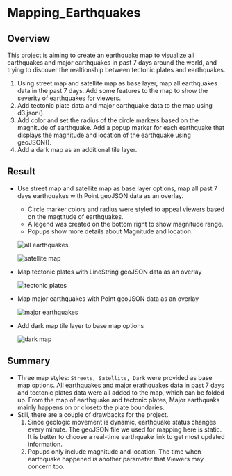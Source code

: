 # Mapping_Earthquakes
## Overview
This project is aiming to create an earthquake map to visualize all earthquakes and major earthquakes in past 7 days around the world, and trying to discover the realtionship between tectonic plates and earthquakes. 

1. Using street map and satellite map as base layer, map all earthquakes data in the past 7 days. Add some features to the map to show the severity of earthquakes for viewers.
2. Add tectonic plate data and major earthquake data to the map using d3.json(). 
3. Add color and set the radius of the circle markers based on the magnitude of earthquake. Add a popup marker for each earthquake that displays the magnitude and location of the earthquake using geoJSON().
4. Add a dark map as an additional tile layer.


## Result

 - Use street map and satellite map as base layer options, map all past 7 days earthquakes with Point geoJSON data as an overlay. 
   - Circle marker colors and radius were styled to appeal viewers based on the magtitude of earthquakes.
   - A legend was created on the bottom right to show magnitude range.
   - Popups show more details about Magnitude and location. 
  
    ![all earthquakes](https://user-images.githubusercontent.com/105877888/185702702-114d3fb8-b2e0-41a6-b5d8-831f4c308fd5.png)

      
    ![satellite map](https://user-images.githubusercontent.com/105877888/185682085-4330921d-a072-4826-802a-14a98b56552b.png)

 - Map tectonic plates with LineString geoJSON data as an overlay
  
    ![tectonic plates](https://user-images.githubusercontent.com/105877888/185681411-c372c3f7-03f5-4e2f-a0db-98b592d8573e.png)

  
 - Map major earthquakes with Point geoJSON data as an overlay
  
    ![major earthquakes](https://user-images.githubusercontent.com/105877888/185681433-541feed2-8a51-40a0-8210-d871101bbfa7.png)

 - Add dark map tile layer to base map options

    ![dark map](https://user-images.githubusercontent.com/105877888/185706886-5520fce6-0997-4fff-bdab-1f00f5e16bf9.png)

## Summary
- Three map styles: `Streets, Satellite, Dark` were provided as base map options. All earthquakes and major erathquakes data in past 7 days and tectonic plates data were all added to the map, which can be folded up. From the map of earthquake and tectonic plates, Major earthquaks mainly happens on or closeto the plate boundaries.
- Still, there are a couple of drawbacks for the project.
  1. Since geologic movement is dynamic, earthquake status changes every minute. The geoJSON file we used for mapping here is static. It is better to choose a real-time earthquake link to get most updated information.
  2. Popups only include magnitude and location. The time when earthquake happened is another parameter that Viewers may concern too.
   
